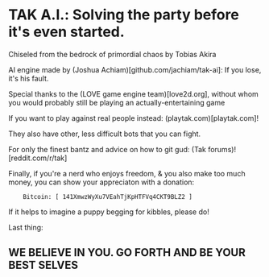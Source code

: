 TAK A.I.:    Solving the party before it's even started.
========================================================

Chiseled from the bedrock of primordial chaos by Tobias Akira

AI engine made by (Joshua Achiam)[github.com/jachiam/tak-ai]: If you lose, it's his fault.

Special thanks to the (LOVE game engine team)[love2d.org], without whom you 
would probably still be playing an actually-entertaining game                        


If you want to play against real people instead: (playtak.com)[playtak.com]!


They also have other, less difficult bots that you can fight.


For only the finest bantz and advice on how to git gud: (Tak forums)![reddit.com/r/tak]


Finally, if you're a nerd who enjoys freedom, & you also make
too much money, you can show your appreciaton with a donation:

        Bitcoin: [ 141XmwzWyXu7VEahTjKpHTFVq4CKT9BLZ2 ]

If it helps to imagine a puppy begging for kibbles, please do!



Last thing: 

WE BELIEVE IN YOU. GO FORTH AND BE YOUR BEST SELVES
---